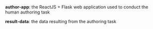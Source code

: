 **author-app**: the ReactJS + Flask web application used to conduct the human authoring task

**result-data**: the data resulting from the authoring task
